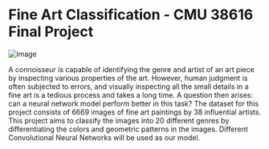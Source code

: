 # Fine Art Classification - CMU 38616 Final Project

![image](https://github.com/nataliepham6720/fine_art_classification/assets/112508461/d4e7c435-4086-42dd-886f-c5f266ce1621)


A connoisseur is capable of identifying the genre and artist of an art piece by inspecting various properties of the art. However, human judgment is often subjected to errors, and visually inspecting all the small details in a fine art is a tedious process and takes a long time. A question then arises: can a neural network model perform better in this task? The dataset for this project consists of 6669 images of fine art paintings by 38 influential artists. This project aims to classify the images into 20 different genres by differentiating the colors and geometric patterns in the images. Different Convolutional Neural Networks will be used as our model.
